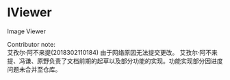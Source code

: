 # IViewer
Image Viewer




Contributor note:  
艾孜尔·阿不来提(2018302110184) 由于网络原因无法提交更改。
艾孜尔·阿不来提、冯谦、原野负责了文档前期的起草以及部分功能的实现。功能实现部分因进度问题未合并至仓库。
